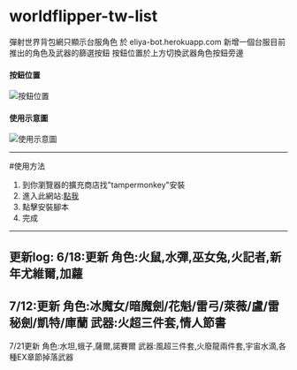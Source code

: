 # worldflipper-tw-list

彈射世界背包網只顯示台服角色
於 eliya-bot.herokuapp.com 新增一個台服目前推出的角色及武器的篩選按鈕
按鈕位置於上方切換武器角色按鈕旁邊
#### 按鈕位置
![按鈕位置](https://upload.cc/i1/2021/06/15/ZBPtER.png)
#### 使用示意圖
![使用示意圖](https://upload.cc/i1/2021/06/15/oKGsSQ.png)

---

#使用方法

1. 到你瀏覽器的擴充商店找"tampermonkey"安裝  
2. 進入此網站:[點我](https://greasyfork.org/zh-TW/scripts/429676-%E5%BD%88%E5%B0%84%E4%B8%96%E7%95%8C%E8%83%8C%E5%8C%85%E7%B6%B2%E5%8F%AA%E9%A1%AF%E7%A4%BA%E5%8F%B0%E6%9C%8D%E8%A7%92%E8%89%B2)  
3. 點擊安裝腳本  
4. 完成  


------------

更新log:
6/18:更新
角色:火鼠,水彈,巫女兔,火記者,新年尤維爾,加蘿
------------
7/12:更新
角色:冰魔女/暗魔劍/花魁/雷弓/萊薇/盧/雷秘劍/凱特/庫蘭
武器:火超三件套,情人節書
------------
7/21更新
角色:水坦,蛾子,薩爾,諾賽爾
武器:風超三件套,火廢龍兩件套,宇宙水滴,各種EX章節掉落武器